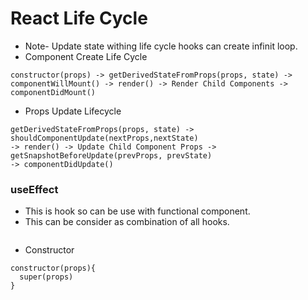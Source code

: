 # React Life Cycle

- Note- Update state withing life cycle hooks can create infinit loop.
- Component Create Life Cycle 
```
constructor(props) -> getDerivedStateFromProps(props, state) -> 
componentWillMount() -> render() -> Render Child Components -> componentDidMount()
```
- Props Update Lifecycle
```
getDerivedStateFromProps(props, state) -> shouldComponentUpdate(nextProps,nextState)
-> render() -> Update Child Component Props -> getSnapshotBeforeUpdate(prevProps, prevState)
-> componentDidUpdate()
```

### useEffect

- This is hook so can be use with functional component.
- This can be consider as combination of all hooks.
```

```
- Constructor 
```
constructor(props){
  super(props)
}
```

